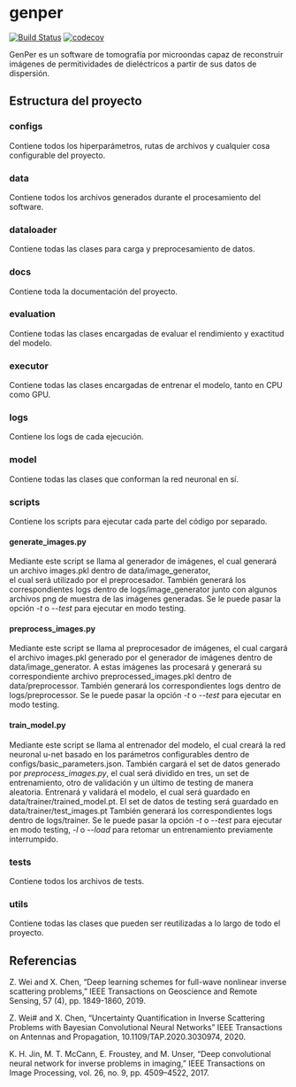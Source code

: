# genper
[![Build Status](https://app.travis-ci.com/estanislaoledesma/genper.svg?branch=master)](https://app.travis-ci.com/estanislaoledesma/genper)
[![codecov](https://codecov.io/gh/estanislaoledesma/genper/branch/master/graph/badge.svg?token=EFvAqvxTxQ)](https://codecov.io/gh/estanislaoledesma/genper)

GenPer es un software de tomografía por microondas capaz de reconstruir imágenes de permitividades de dieléctricos a 
partir de sus datos de dispersión.

## Estructura del proyecto

### configs
Contiene todos los hiperparámetros, rutas de archivos y cualquier cosa configurable del proyecto.

### data
Contiene todos los archivos generados durante el procesamiento del software.

### dataloader
Contiene todas las clases para carga y preprocesamiento de datos.

### docs
Contiene toda la documentación del proyecto.

### evaluation
Contiene todas las clases encargadas de evaluar el rendimiento y exactitud del modelo.

### executor
Contiene todas las clases encargadas de entrenar el modelo, tanto en CPU como GPU.

### logs
Contiene los logs de cada ejecución.

### model
Contiene todas las clases que conforman la red neuronal en sí.

### scripts
Contiene los scripts para ejecutar cada parte del código por separado.

#### generate_images.py
Mediante este script se llama al generador de imágenes, el cual generará un archivo images.pkl dentro de data/image_generator,  
el cual será utilizado por el preprocesador. También generará los correspondientes logs dentro de logs/image_generator junto 
con algunos archivos png de muestra de las imágenes generadas. Se le puede pasar la opción *-t* o *--test* para ejecutar 
en modo testing.

#### preprocess_images.py
Mediante este script se llama al preprocesador de imágenes, el cual cargará el archivo images.pkl generado por el generador 
de imágenes dentro de data/image_generator. A estas imágenes las procesará y generará su correspondiente archivo 
preprocessed_images.pkl dentro de data/preprocessor. También generará los correspondientes logs dentro de logs/preprocessor. 
Se le puede pasar la opción *-t* o *--test* para ejecutar en modo testing.

#### train_model.py
Mediante este script se llama al entrenador del modelo, el cual creará la red neuronal u-net basado en los parámetros 
configurables dentro de configs/basic_parameters.json. También cargará el set de datos generado por *preprocess_images.py*, 
el cual será dividido en tres, un set de entrenamiento, otro de validación y un último de testing de manera aleatoria. 
Entrenará y validará el modelo, el cual será guardado en data/trainer/trained_model.pt. El set de datos de testing será 
guardado en data/trainer/test_images.pt También generará los correspondientes logs dentro de logs/trainer.
Se le puede pasar la opción *-t* o *--test* para ejecutar en modo testing, *-l* o *--load* para retomar un entrenamiento 
previamente interrumpido.

### tests
Contiene todos los archivos de tests.

### utils
Contiene todas las clases que pueden ser reutilizadas a lo largo de todo el proyecto.

## Referencias

Z. Wei and X. Chen, “Deep learning schemes for full-wave nonlinear inverse scattering problems,” IEEE Transactions on Geoscience and Remote Sensing, 57 (4), pp. 1849-1860, 2019.

Z. Wei# and X. Chen, “Uncertainty Quantification in Inverse Scattering Problems with Bayesian Convolutional Neural Networks” IEEE Transactions on Antennas and Propagation, 10.1109/TAP.2020.3030974, 2020.

K. H. Jin, M. T. McCann, E. Froustey, and M. Unser, “Deep convolutional neural network for inverse problems in imaging,” IEEE Transactions on Image Processing, vol. 26, no. 9, pp. 4509–4522, 2017.
